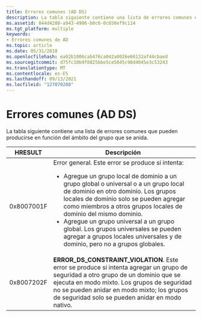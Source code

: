 ```yaml
---
title: Errores comunes (AD DS)
description: La tabla siguiente contiene una lista de errores comunes que pueden producirse en función del ámbito del grupo que se anida.
ms.assetid: 844d4280-a943-4906-b0c6-0c650ef9c114
ms.tgt_platform: multiple
keywords:
- Errores comunes de AD
ms.topic: article
ms.date: 05/31/2018
ms.openlocfilehash: ea02b1006cab476ca042a0026e66132af44cbaed
ms.sourcegitcommit: d75fc10b9f0825bbe5ce5045c90d4045e3c53243
ms.translationtype: MT
ms.contentlocale: es-ES
ms.lasthandoff: 09/13/2021
ms.locfileid: "127070208"
---
```

# <a name="common-errors-ad-ds"></a>Errores comunes (AD DS)

La tabla siguiente contiene una lista de errores comunes que pueden producirse en función del ámbito del grupo que se anida.




| HRESULT | Descripción | 
|---------|-------------|
| 0x8007001F | Error general. Este error se produce si intenta:<ul><li>Agregue un grupo local de dominio a un grupo global o universal o a un grupo local de dominio en otro dominio. Los grupos locales de dominio solo se pueden agregar como miembros a otros grupos locales de dominio del mismo dominio.</li><li>Agregue un grupo universal a un grupo global. Los grupos universales se pueden agregar a grupos locales universales y de dominio, pero no a grupos globales.</li></ul> | 
| 0x8007202F | <strong>ERROR_DS_CONSTRAINT_VIOLATION</strong>. Este error se produce si intenta agregar un grupo de seguridad a otro grupo de un dominio que se ejecuta en modo mixto. Los grupos de seguridad no se pueden anidar en modo mixto; los grupos de seguridad solo se pueden anidar en modo nativo. | 




 

 

 




